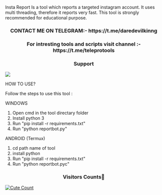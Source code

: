 
Insta Report Is a tool which reports a targeted instagram account. 
It uses multi threading, therefore it reports very fast. 
This tool is strongly recommended for educational purpose.


<h3 align="center">CONTACT ME ON TELEGRAM:- https://t.me/daredevilkinng</h3>

<h3 align="center">For intresting tools and scripts visit channel :- https://t.me/teleprotools</h3>

<h3 align="center">Support</h3><a href="https://t.me/daredevilkinng"><img src="https://img.shields.io/badge/Contact%20Owner-red.svg?logo=Telegram"></a>


HOW TO USE?

Follow the steps to use this tool : 

WINDOWS

1. Open cmd in the tool directary folder
2. Install python 3
3. Run "pip install -r requirements.txt"
4. Run "python reportbot.py"

ANDROID (Termux)

1. cd path name of tool
2. install python
3. Run "pip install -r requirements.txt" 
4. Run "python reportbot.pyc"



<h3 align="center">Visitors Counts👀</h3>
<a href="https://github.com/daredevilkinng/Insta-Report-Bot"><img alt="Cute Count" 
src="https://count.getloli.com/get/@Insta-Report-Bot?theme=rule34" /></a>
